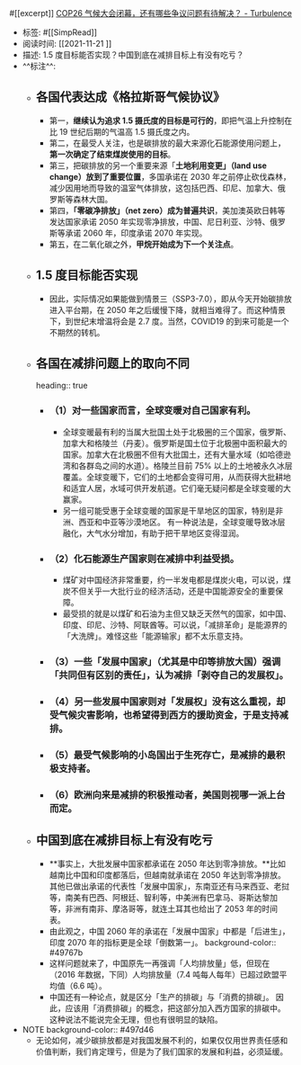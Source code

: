 #[[excerpt]] [COP26 气候大会闭幕，还有哪些争议问题有待解决？ - Turbulence](https://turbulence.nei.st/medium/theinitium/u635kwj6/)

- 标签: #[[SimpRead]]
- 阅读时间: [[2021-11-21  ]]
- 描述: 1.5 度目标能否实现？中国到底在减排目标上有没有吃亏？
- ^^标注^^:
	- ## 各国代表达成《格拉斯哥气候协议》
		- 第一，**继续认为追求 1.5 摄氏度的目标是可行的**，即把气温上升控制在比 19 世纪后期的气温高 1.5 摄氏度之内。
		- 第二，在最受人关注，也是碳排放的最大来源化石能源使用问题上，**第一次确定了结束煤炭使用的目标**。
		- 第三，把碳排放的另一个重要来源「**土地利用变更」（land use change）放到了重要位置**，多国承诺在 2030 年之前停止砍伐森林，减少因用地而导致的温室气体排放，这包括巴西、印尼、加拿大、俄罗斯等森林大国。
		- 第四，**「零碳净排放」（net zero）成为普遍共识**，美加澳英欧日韩等发达国家承诺 2050 年实现零净排放，中国、尼日利亚、沙特、俄罗斯等承诺 2060 年，印度承诺 2070 年实现。
		- 第五，在二氧化碳之外，**甲烷开始成为下一个关注点**。
	- ## 1.5 度目标能否实现
		- 因此，实际情况如果能做到情景三（SSP3-7.0），即从今天开始碳排放进入平台期，在 2050 年之后缓慢下降，就相当难得了。而这种情景下，到世纪末增温将会是 2.7 度。当然，COVID19 的到来可能是一个不期然的转机。
	- ## 各国在减排问题上的取向不同
	  heading:: true
		- ### （1）对一些国家而言，全球变暖对自己国家有利。
			- 全球变暖最有利的当属大批国土处于北极圈的三个国家，俄罗斯、加拿大和格陵兰（丹麦）。俄罗斯是国土位于北极圈中面积最大的国家。加拿大在北极圈不但有大批国土，还有大量水域（如哈德逊湾和各群岛之间的水道）。格陵兰目前 75% 以上的土地被永久冰层覆盖。全球变暖下，它们的土地都会变得可用，从而获得大批耕地和适宜人居，水域可供开发航道。它们毫无疑问都是全球变暖的大赢家。
			- 另一组可能受惠于全球变暖的国家是干旱地区的国家，特别是非洲、西亚和中亚等沙漠地区。 有一种说法是，全球变暖导致冰层融化，大气水分增加，有助于把干旱地区变得湿润。
		- ### （2）化石能源生产国家则在减排中利益受损。
			- 煤矿对中国经济非常重要，约一半发电都是煤炭火电，可以说，煤炭不但关乎一大批行业的经济活动，还是中国能源安全的重要保障。
			- 最受损的就是以煤矿和石油为主但又缺乏天然气的国家，如中国、印度、印尼、沙特、阿联酋等。可以说，「减排革命」是能源界的「大洗牌」。难怪这些「能源输家」都不太乐意支持。
		- ### （3）一些「发展中国家」（尤其是中印等排放大国）强调「共同但有区别的责任」，认为减排「剥夺自己的发展权」。
		- ### （4）另一些发展中国家则对「发展权」没有这么重视，却受气候灾害影响，也希望得到西方的援助资金，于是支持减排。
		- ### （5）最受气候影响的小岛国出于生死存亡，是减排的最积极支持者。
		- ### （6）欧洲向来是减排的积极推动者，美国则视哪一派上台而定。
	- ## 中国到底在减排目标上有没有吃亏
		- **事实上，大批发展中国家都承诺在 2050 年达到零净排放。**比如越南比中国和印度都落后，但越南就承诺在 2050 年达到零净排放。其他已做出承诺的代表性「发展中国家」，东南亚还有马来西亚、老挝等，南美有巴西、阿根廷、智利等，中美洲有巴拿马、哥斯达黎加等，非洲有南非、摩洛哥等，就连土耳其也给出了 2053 年的时间表。
		- 由此观之，中国 2060 年的承诺在「发展中国家」中都是「后进生」，印度 2070 年的指标更是全球「倒数第一」。
		  background-color:: #49767b
		- 这样问题就来了，中国原先一再强调「人均排放量」低，但现在（2016 年数据，下同）人均排放量（7.4 吨每人每年）已超过欧盟平均值（6.6 吨）。
		- 中国还有一种论点，就是区分「生产的排碳」与「消费的排碳」。 因此，应该用「消费排碳」的概念，把这部分加入西方国家的排碳中。这种说法不能说完全无理，但也有很明显的缺陷。
- NOTE
  background-color:: #497d46
	- 无论如何，减少碳排放都是对我国发展不利的，如果仅仅用世界责任感和价值判断，我们肯定理亏，但是为了我们国家的发展和利益，必须延缓。